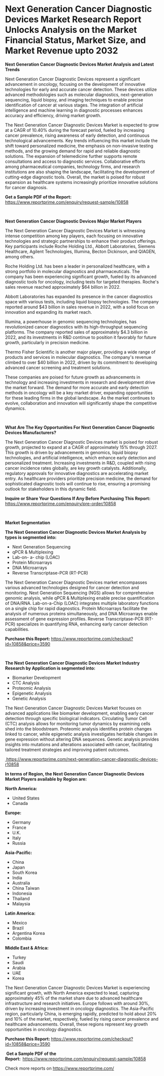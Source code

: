 <p><h1>Next Generation Cancer Diagnostic Devices Market Research Report Unlocks Analysis on the Market Financial Status, Market Size, and Market Revenue upto 2032</h1></p><p><strong>Next Generation Cancer Diagnostic Devices Market Analysis and Latest Trends</strong></p>
<p><p>Next Generation Cancer Diagnostic Devices represent a significant advancement in oncology, focusing on the development of innovative technologies for early and accurate cancer detection. These devices utilize advanced methodologies such as molecular diagnostics, next-generation sequencing, liquid biopsy, and imaging techniques to enable precise identification of cancer at various stages. The integration of artificial intelligence and machine learning in diagnostic processes enhances accuracy and efficiency, driving market growth.</p><p>The Next Generation Cancer Diagnostic Devices Market is expected to grow at a CAGR of 10.40% during the forecast period, fueled by increasing cancer prevalence, rising awareness of early detection, and continuous technological advancements. Key trends influencing this market include the shift toward personalized medicine, the emphasis on non-invasive testing methods, and the growing demand for rapid and reliable diagnostic solutions. The expansion of telemedicine further supports remote consultations and access to diagnostic services. Collaborative efforts among pharmaceutical companies, technology firms, and research institutions are also shaping the landscape, facilitating the development of cutting-edge diagnostic tools. Overall, the market is poised for robust expansion as healthcare systems increasingly prioritize innovative solutions for cancer diagnosis.</p></p>
<p><strong>Get a Sample PDF of the Report:&nbsp;</strong> <a href="https://www.reportprime.com/enquiry/request-sample/10858?utm_campaign=2999&utm_medium=2&utm_source=Github&utm_content=ia&utm_term=20032025&utm_id=next-generation-cancer-diagnostic-devices">https://www.reportprime.com/enquiry/request-sample/10858</a></p>
<p>&nbsp;</p>
<p><strong>Next Generation Cancer Diagnostic Devices Major Market Players</strong></p>
<p><p>The Next Generation Cancer Diagnostic Devices Market is witnessing intense competition among key players, each focusing on innovative technologies and strategic partnerships to enhance their product offerings. Key participants include Roche Holding Ltd., Abbott Laboratories, Siemens Healthcare, Agilent Technologies, Illumina, Becton Dickinson, and QIAGEN, among others.</p><p>Roche Holding Ltd. has been a leader in personalized healthcare, with a strong portfolio in molecular diagnostics and pharmaceuticals. The company has been experiencing significant growth, fueled by its advanced diagnostic tools for oncology, including tests for targeted therapies. Roche's sales revenue reached approximately $64 billion in 2022.</p><p>Abbott Laboratories has expanded its presence in the cancer diagnostics space with various tests, including liquid biopsy technologies. The company reported around $43 billion in sales revenue in 2022, with a solid focus on innovation and expanding its market reach.</p><p>Illumina, a powerhouse in genomic sequencing technologies, has revolutionized cancer diagnostics with its high-throughput sequencing platforms. The company reported sales of approximately $4.3 billion in 2022, and its investments in R&D continue to position it favorably for future growth, particularly in precision medicine.</p><p>Thermo Fisher Scientific is another major player, providing a wide range of products and services in molecular diagnostics. The company's revenue climbed to over $40 billion in 2022, driven by its commitment to developing advanced cancer screening and treatment solutions.</p><p>These companies are poised for future growth as advancements in technology and increasing investments in research and development drive the market forward. The demand for more accurate and early detection methods in oncology will be a key market driver, expanding opportunities for these leading firms in the global landscape. As the market continues to evolve, collaboration and innovation will significantly shape the competitive dynamics.</p></p>
<p>&nbsp;</p>
<p><strong>What Are The Key Opportunities For Next Generation Cancer Diagnostic Devices Manufacturers?</strong></p>
<p><p>The Next Generation Cancer Diagnostic Devices market is poised for robust growth, projected to expand at a CAGR of approximately 15% through 2027. This growth is driven by advancements in genomics, liquid biopsy technologies, and artificial intelligence, which enhance early detection and personalized treatment. Increasing investments in R&D, coupled with rising cancer incidence rates globally, are key growth catalysts. Additionally, regulatory approvals for innovative diagnostics are accelerating market entry. As healthcare providers prioritize precision medicine, the demand for sophisticated diagnostic tools will continue to rise, ensuring a promising outlook for stakeholders in this dynamic field.</p></p>
<p><strong>Inquire or Share Your Questions If Any Before Purchasing This Report:</strong> <a href="https://www.reportprime.com/enquiry/pre-order/10858?utm_campaign=2999&utm_medium=2&utm_source=Github&utm_content=ia&utm_term=20032025&utm_id=next-generation-cancer-diagnostic-devices">https://www.reportprime.com/enquiry/pre-order/10858</a></p>
<p>&nbsp;</p>
<p><strong>Market Segmentation</strong></p>
<p><strong>The Next Generation Cancer Diagnostic Devices Market Analysis by types is segmented into:</strong></p>
<p><ul><li>Next Generation Sequencing</li><li>qPCR & Multiplexing</li><li>Lab-on- a- chip (LOAC)</li><li>Protein Microarrays</li><li>DNA Microarrays</li><li>Reverse Transcriptase-PCR (RT-PCR)</li></ul></p>
<p><p>The Next Generation Cancer Diagnostic Devices market encompasses various advanced technologies designed for cancer detection and monitoring. Next Generation Sequencing (NGS) allows for comprehensive genomic analysis, while qPCR & Multiplexing enable precise quantification of DNA/RNA. Lab-on-a-Chip (LOAC) integrates multiple laboratory functions on a single chip for rapid diagnostics. Protein Microarrays facilitate the analysis of numerous proteins simultaneously, and DNA Microarrays enable assessment of gene expression profiles. Reverse Transcriptase-PCR (RT-PCR) specializes in quantifying RNA, enhancing early cancer detection capabilities.</p></p>
<p><strong>Purchase this Report:&nbsp;</strong><a href="https://www.reportprime.com/checkout?id=10858&price=3590&utm_campaign=2999&utm_medium=2&utm_source=Github&utm_content=ia&utm_term=20032025&utm_id=next-generation-cancer-diagnostic-devices">https://www.reportprime.com/checkout?id=10858&price=3590</a></p>
<p>&nbsp;</p>
<p><strong>The Next Generation Cancer Diagnostic Devices Market Industry Research by Application is segmented into:</strong></p>
<p><ul><li>Biomarker Development</li><li>CTC Analysis</li><li>Proteomic Analysis</li><li>Epigenetic Analysis</li><li>Genetic Analysis</li></ul></p>
<p><p>The Next Generation Cancer Diagnostic Devices Market focuses on advanced applications like biomarker development, enabling early cancer detection through specific biological indicators. Circulating Tumor Cell (CTC) analysis allows for monitoring tumor dynamics by examining cells shed into the bloodstream. Proteomic analysis identifies protein changes linked to cancer, while epigenetic analysis investigates heritable changes in gene expression without altering DNA sequences. Genetic analysis provides insights into mutations and alterations associated with cancer, facilitating tailored treatment strategies and improving patient outcomes.</p></p>
<p><a href="https://www.reportprime.com/next-generation-cancer-diagnostic-devices-r10858?utm_campaign=2999&utm_medium=2&utm_source=Github&utm_content=ia&utm_term=20032025&utm_id=next-generation-cancer-diagnostic-devices">&nbsp;https://www.reportprime.com/next-generation-cancer-diagnostic-devices-r10858</a></p>
<p><strong>In terms of Region, the Next Generation Cancer Diagnostic Devices Market Players available by Region are:</strong></p>
<p>
    <p> <strong> North America: </strong>
        <ul>
            <li>United States</li>
            <li>Canada</li>
        </ul>
        </p> 
    <p> <strong> Europe: </strong>
        <ul>
            <li>Germany</li>
            <li>France</li>
            <li>U.K.</li>
            <li>Italy</li>
            <li>Russia</li>
        </ul>
        </p> 
    <p> <strong> Asia-Pacific: </strong>
        <ul>
            <li>China</li>
            <li>Japan</li>
            <li>South Korea</li>
            <li>India</li>
            <li>Australia</li>
            <li>China Taiwan</li>
            <li>Indonesia</li>
            <li>Thailand</li>
            <li>Malaysia</li>
        </ul>
        </p> 
    <p> <strong> Latin America: </strong>
        <ul>
            <li>Mexico</li>
            <li>Brazil</li>
            <li>Argentina Korea</li>
            <li>Colombia</li>
        </ul>
        </p> 
    <p> <strong> Middle East & Africa: </strong>
        <ul>
            <li>Turkey</li>
            <li>Saudi</li>
            <li>Arabia</li>
            <li>UAE</li>
            <li>Korea</li>
        </ul>
    </p>
    </p>
<p><p>The Next Generation Cancer Diagnostic Devices Market is experiencing significant growth, with North America expected to lead, capturing approximately 45% of the market share due to advanced healthcare infrastructure and research initiatives. Europe follows with around 30%, driven by increasing investment in oncology diagnostics. The Asia-Pacific region, particularly China, is emerging rapidly, predicted to hold about 20% and 10% of the market, respectively, fueled by rising cancer prevalence and healthcare advancements. Overall, these regions represent key growth opportunities in oncology diagnostics.</p></p>
<p><strong>Purchase this Report: </strong><a href="https://www.reportprime.com/checkout?id=10858&price=3590&utm_campaign=2999&utm_medium=2&utm_source=Github&utm_content=ia&utm_term=20032025&utm_id=next-generation-cancer-diagnostic-devices">https://www.reportprime.com/checkout?id=10858&price=3590</a></p>
<p>&nbsp;<strong>Get a Sample PDF of the Report:&nbsp;&nbsp;</strong><a href="https://www.reportprime.com/enquiry/request-sample/10858?utm_campaign=2999&utm_medium=2&utm_source=Github&utm_content=ia&utm_term=20032025&utm_id=next-generation-cancer-diagnostic-devices">https://www.reportprime.com/enquiry/request-sample/10858</a></p>
<p><strong></strong></p>
<p>Check more reports on <a href="https://www.reportprime.com/?utm_campaign=2999&utm_medium=2&utm_source=Github&utm_content=ia&utm_term=20032025&utm_id=next-generation-cancer-diagnostic-devices">https://www.reportprime.com/</a></p>